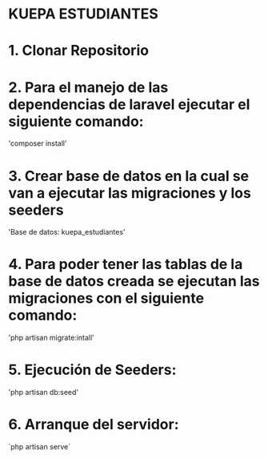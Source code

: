 # KUEPA ESTUDIANTES
# 1. Clonar Repositorio
# 2. Para el manejo de las dependencias de laravel ejecutar el siguiente comando:
'composer install'
# 3. Crear base de datos en la cual se van a ejecutar las migraciones y los seeders
'Base de datos: kuepa_estudiantes'
# 4. Para poder tener las tablas de la base de datos creada se ejecutan las migraciones con el siguiente comando: 
'php artisan migrate:intall'
# 5. Ejecución de Seeders:
'php artisan db:seed'
# 6. Arranque del servidor:
´php artisan serve´